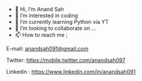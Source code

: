 - 👋 Hi, I’m Anand Sah 
- 👀 I’m interested in coding
- 🌱 I’m currently learning Python via YT
- 💞️ I’m looking to collaborate on ...
- 📫 How to reach me ;

 E-mail: anandsah091@gmail.com

Twitter: https://mobile.twitter.com/anandsah097

Linkedin : https://www.linkedin.com/in/anandsah091
<!---
AnandSah091/AnandSah091 is a ✨ special ✨ repository because its `README.md` (this file) appears on your GitHub profile.
You can click the Preview link to take a look at your changes.
--->
